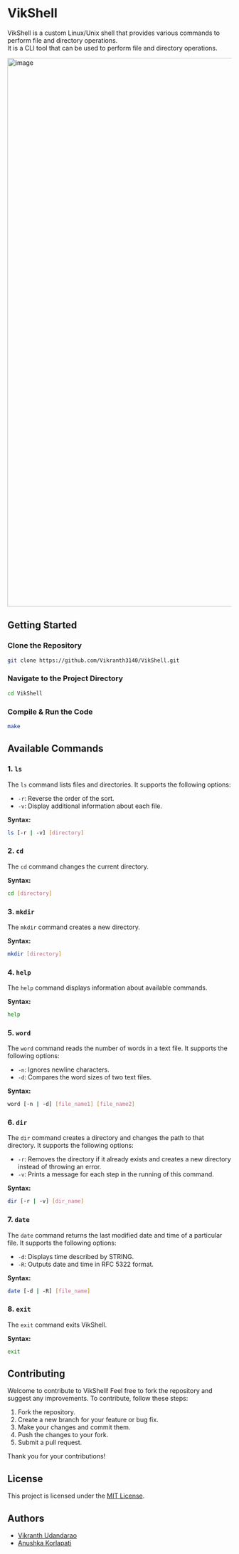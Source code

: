 # VikShell 

VikShell is a custom Linux/Unix shell that provides various commands to perform file and directory operations.
<br>
It is a CLI tool that can be used to perform file and directory operations.

<img width="1232" alt="image" src="https://github.com/Vikranth3140/VikShell/assets/122410275/48dfb08c-188a-4735-bfd0-15486cd82e73">

## Getting Started

### Clone the Repository

```bash 
git clone https://github.com/Vikranth3140/VikShell.git
```

### Navigate to the Project Directory

```bash
cd VikShell
```

### Compile & Run the Code

```bash
make
```

## Available Commands

### 1\. `ls`

The `ls` command lists files and directories. It supports the following options:

*   `-r`: Reverse the order of the sort.
*   `-v`: Display additional information about each file.

**Syntax:**

```bash
ls [-r | -v] [directory]
```

### 2\. `cd`

The `cd` command changes the current directory.

**Syntax:**

```bash
cd [directory]
```

### 3\. `mkdir`

The `mkdir` command creates a new directory.

**Syntax:**


```bash
mkdir [directory]
```

### 4\. `help`

The `help` command displays information about available commands.

**Syntax:**

```bash
help
```

### 5\. `word`

The `word` command reads the number of words in a text file. It supports the following options:

*   `-n`: Ignores newline characters.
*   `-d`: Compares the word sizes of two text files.

**Syntax:**

```bash
word [-n | -d] [file_name1] [file_name2]
```

### 6\. `dir`

The `dir` command creates a directory and changes the path to that directory. It supports the following options:

*   `-r`: Removes the directory if it already exists and creates a new directory instead of throwing an error.
*   `-v`: Prints a message for each step in the running of this command.

**Syntax:**

```bash
dir [-r | -v] [dir_name]
```

### 7\. `date`

The `date` command returns the last modified date and time of a particular file. It supports the following options:

*   `-d`: Displays time described by STRING.
*   `-R`: Outputs date and time in RFC 5322 format.

**Syntax:**

```bash
date [-d | -R] [file_name]
```

### 8\. `exit`

The `exit` command exits VikShell.

**Syntax:**

```bash
exit
```

## Contributing

Welcome to contribute to VikShell! Feel free to fork the repository and suggest any improvements. To contribute, follow these steps:

1.  Fork the repository.
2.  Create a new branch for your feature or bug fix.
3.  Make your changes and commit them.
4.  Push the changes to your fork.
5.  Submit a pull request.

Thank you for your contributions!

## License

This project is licensed under the [MIT License](LICENSE).

## Authors

*   [Vikranth Udandarao](https://github.com/Vikranth3140)
*   [Anushka Korlapati](https://github.com/anushka-korlapati)
